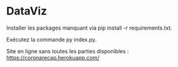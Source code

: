 # DataViz

Installer les packages manquant via pip install -r requirements.txt.

Exécutez la commande py index.py.


Site en ligne sans toutes les parties disponibles : https://coronarecap.herokuapp.com/
